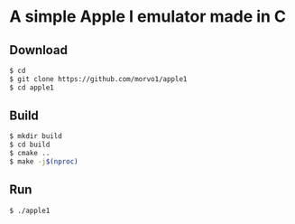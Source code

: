 # A simple Apple I emulator made in C
## Download 
```bash
$ cd
$ git clone https://github.com/morvo1/apple1
$ cd apple1
```

## Build
```bash
$ mkdir build
$ cd build
$ cmake ..
$ make -j$(nproc)
```

## Run
```bash
$ ./apple1
```
